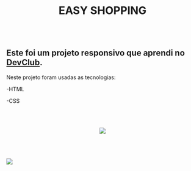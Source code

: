 <h1 align="center">EASY SHOPPING</h1>
<br/>
<br/>
<h2>Este foi um projeto responsivo que aprendi no <a href="https://rodolfomori.com.br/devclub">DevClub</a>.</h2>
<p>Neste projeto foram usadas as tecnologias:</p>
<p>-HTML</p>
<p>-CSS</p>
<br/>
<br/>
<p align="center">
<img src="https://github.com/FelipeGuimaraes1/projeto-easy-shopping-css/blob/master/assets/Mobile.png" />
</p>
<br/>
<br/>
<br/>
<img src="https://github.com/FelipeGuimaraes1/projeto-easy-shopping-css/blob/master/assets/Desktop.png?raw=true" />

